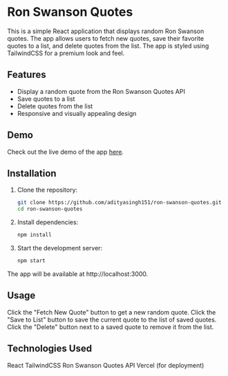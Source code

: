 # Ron Swanson Quotes

This is a simple React application that displays random Ron Swanson quotes. The app allows users to fetch new quotes, save their favorite quotes to a list, and delete quotes from the list. The app is styled using TailwindCSS for a premium look and feel.

## Features

- Display a random quote from the Ron Swanson Quotes API
- Save quotes to a list
- Delete quotes from the list
- Responsive and visually appealing design

## Demo

Check out the live demo of the app [here](https://ron-swanson-quotes-wine.vercel.app/).



## Installation

1. Clone the repository:

   ```sh
   git clone https://github.com/adityasingh151/ron-swanson-quotes.git
   cd ron-swanson-quotes
2. Install dependencies:

   ```sh
   npm install
3. Start the development server:

   ```sh
   npm start

The app will be available at http://localhost:3000.

## Usage


Click the "Fetch New Quote" button to get a new random quote.
Click the "Save to List" button to save the current quote to the list of saved quotes.
Click the "Delete" button next to a saved quote to remove it from the list.

## Technologies Used


React
TailwindCSS
Ron Swanson Quotes API
Vercel (for deployment)

